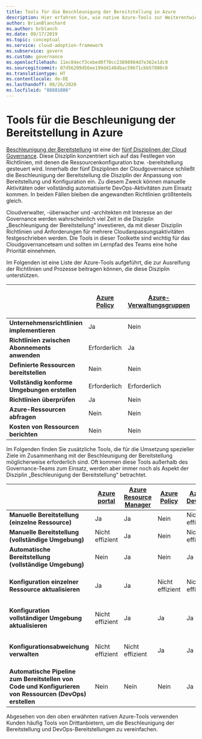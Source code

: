```yaml
---
title: Tools für die Beschleunigung der Bereitstellung in Azure
description: Hier erfahren Sie, wie native Azure-Tools zur Weiterentwicklung von Richtlinien und Prozessen beitragen können, die die Disziplin „Beschleunigung der Bereitstellung“ unterstützen.
author: BrianBlanchard
ms.author: brblanch
ms.date: 09/17/2019
ms.topic: conceptual
ms.service: cloud-adoption-framework
ms.subservice: govern
ms.custom: governance
ms.openlocfilehash: 11ec84ecf3cebed0f70cc23898984d7e362e1dc9
ms.sourcegitcommit: 07d56209d56ee199dd148dbac59671cbb57880c0
ms.translationtype: HT
ms.contentlocale: de-DE
ms.lasthandoff: 08/26/2020
ms.locfileid: "88881086"
---
```

# <a name="deployment-acceleration-tools-in-azure"></a>Tools für die Beschleunigung der Bereitstellung in Azure

[Beschleunigung der Bereitstellung](./index.md) ist eine der [fünf Disziplinen der Cloud Governance](../governance-disciplines.md). Diese Disziplin konzentriert sich auf das Festlegen von Richtlinien, mit denen die Ressourcenkonfiguration bzw. -bereitstellung gesteuert wird. Innerhalb der fünf Disziplinen der Cloudgovernance schließt die Beschleunigung der Bereitstellung die Disziplin der Anpassung von Bereitstellung und Konfiguration ein. Zu diesem Zweck können manuelle Aktivitäten oder vollständig automatisierte DevOps-Aktivitäten zum Einsatz kommen. In beiden Fällen bleiben die angewandten Richtlinien größtenteils gleich.

Cloudverwalter, -überwacher und -architekten mit Interesse an der Governance werden wahrscheinlich viel Zeit in die Disziplin „Beschleunigung der Bereitstellung“ investieren, da mit dieser Disziplin Richtlinien und Anforderungen für mehrere Cloudanpassungsaktivitäten festgeschrieben werden. Die Tools in dieser Toolkette sind wichtig für das Cloudgovernanceteam und sollten im Lernpfad des Teams eine hohe Priorität einnehmen.

Im Folgenden ist eine Liste der Azure-Tools aufgeführt, die zur Ausreifung der Richtlinien und Prozesse beitragen können, die diese Disziplin unterstützen.

|  | [Azure Policy](/azure/governance/policy/overview) | [Azure-Verwaltungsgruppen](/azure/governance/management-groups) | [Azure Resource Manager](/azure/azure-resource-manager/management/overview) | [Azure Blueprint](/azure/governance/blueprints/overview) | [Azure Resource Graph](/azure/governance/resource-graph/overview) | [Azure Cost Management und Abrechnung](/azure/cost-management) |
|---------|---------|---------|---------|---------|---------|---------|
| **Unternehmensrichtlinien implementieren**     | Ja | Nein  | Nein  | Nein | Nein | Nein |
| **Richtlinien zwischen Abonnements anwenden**     | Erforderlich | Ja  | Nein  | Nein | Nein | Nein |
| **Definierte Ressourcen bereitstellen**     | Nein | Nein  | Ja  | Nein | Nein | Nein |
| **Vollständig konforme Umgebungen erstellen**      | Erforderlich | Erforderlich  | Erforderlich  | Ja | Nein | Nein |
| **Richtlinien überprüfen**      | Ja | Nein  | Nein  | Nein | Nein | Nein |
| **Azure-Ressourcen abfragen**      | Nein | Nein  | Nein  | Nein | Ja | Nein |
| **Kosten von Ressourcen berichten**      | Nein | Nein  | Nein  | Nein | Nein | Ja |

Im Folgenden finden Sie zusätzliche Tools, die für die Umsetzung spezieller Ziele im Zusammenhang mit der Beschleunigung der Bereitstellung möglicherweise erforderlich sind. Oft kommen diese Tools außerhalb des Governance-Teams zum Einsatz, werden aber immer noch als Aspekt der Disziplin „Beschleunigung der Bereitstellung“ betrachtet.

|  | [Azure portal](https://azure.microsoft.com/features/azure-portal)  | [Azure Resource Manager](/azure/azure-resource-manager/management/overview)  | [Azure Policy](/azure/governance/policy/overview) | [Azure DevOps](/azure/devops/user-guide/what-is-azure-devops) | [Azure Backup](/azure/backup/backup-overview) | [Azure Site Recovery](/azure/site-recovery/site-recovery-overview) |
|---------|---------|---------|---------|---------|---------|---------|
| **Manuelle Bereitstellung (einzelne Ressource)**     | Ja | Ja  | Nein  | Nicht effizient | Nein | Ja |
| **Manuelle Bereitstellung (vollständige Umgebung)**     | Nicht effizient | Ja | Nein  | Nicht effizient | Nein | Ja |
| **Automatische Bereitstellung (vollständige Umgebung)**     | Nein  | Ja  | Nein  | Ja  | Nein | Ja |
| **Konfiguration einzelner Ressource aktualisieren**     | Ja | Ja | Nicht effizient | Nicht effizient | Nein | Ja – während der Replikation |
| **Konfiguration vollständiger Umgebung aktualisieren**     | Nicht effizient | Ja | Ja | Ja  | Nein | Ja – während der Replikation |
| **Konfigurationsabweichung verwalten**     | Nicht effizient | Nicht effizient | Ja  | Ja  | Nein | Ja – während der Replikation |
| **Automatische Pipeline zum Bereitstellen von Code und Konfigurieren von Ressourcen (DevOps) erstellen**     | Nein | Nein | Nein | Ja | Nein | Nein |

Abgesehen von den oben erwähnten nativen Azure-Tools verwenden Kunden häufig Tools von Drittanbietern, um die Beschleunigung der Bereitstellung und DevOps-Bereitstellungen zu vereinfachen.
